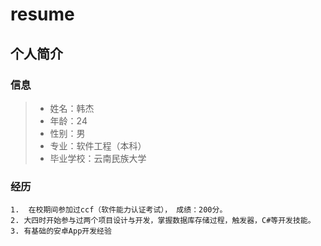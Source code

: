 ﻿# resume
## 个人简介
### 信息 ##
> * 姓名：韩杰
> * 年龄：24
> * 性别：男
> * 专业：软件工程（本科）
> * 毕业学校：云南民族大学
### 经历 ##
```
1.  在校期间参加过ccf（软件能力认证考试）， 成绩：200分。
2. 大四时开始参与过两个项目设计与开发，掌握数据库存储过程，触发器，C#等开发技能。
3. 有基础的安卓App开发经验
```
